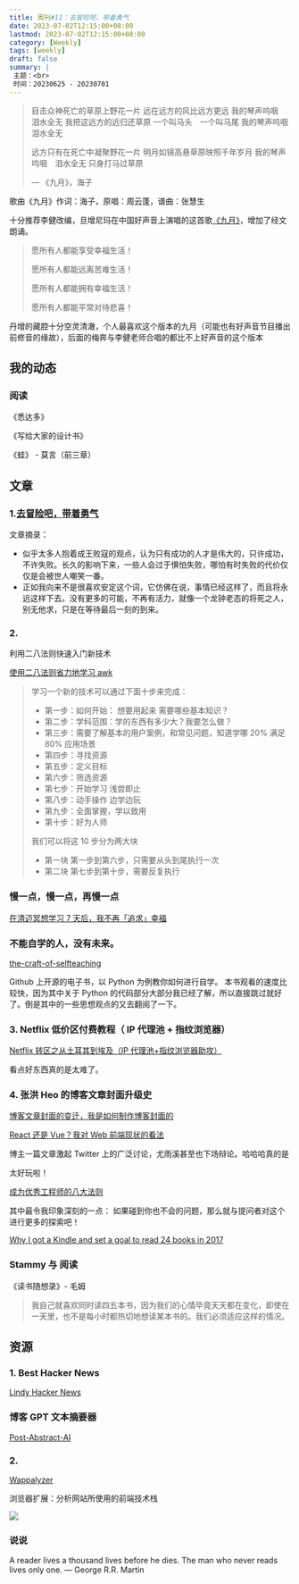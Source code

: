 ```yaml
---
title: 周刊#11：去冒险吧，带着勇气
date: 2023-07-02T12:15:00+08:00
lastmod: 2023-07-02T12:15:00+08:00
category: [Weekly]
tags: [weekly]
draft: false
summary: |
 主题：<br>
 时间：20230625 - 20230701
---
```


> 目击众神死亡的草原上野花一片
> 远在远方的风比远方更远
> 我的琴声呜咽　泪水全无
> 我把这远方的远归还草原
> 一个叫马头　一个叫马尾
> 我的琴声呜咽　泪水全无
>
> 远方只有在死亡中凝聚野花一片
> 明月如镜高悬草原映照千年岁月
> 我的琴声呜咽　泪水全无
> 只身打马过草原
>
> — 《九月》，海子

歌曲《九月》作词：海子，原唱：周云蓬，谱曲：张慧生

十分推荐李健改编，旦增尼玛在中国好声音上演唱的这首歌[《九月》](https://www.youtube.com/watch?v=YDdhLV6EeJs)，增加了经文朗诵。

> 愿所有人都能享受幸福生活！
>
> 愿所有人都能远离苦难生活！
>
> 愿所有人都能拥有幸福生活！
>
> 愿所有人都能平常对待悲喜！

丹增的藏腔十分空灵清澈，个人最喜欢这个版本的九月（可能也有好声音节目播出前修音的缘故），后面的梅奔与李健老师合唱的都比不上好声音的这个版本

## 我的动态

### 阅读

《悉达多》

《写给大家的设计书》

《蛙》 - 莫言（前三章）

## 文章

### 1.[去冒险吧，带着勇气](https://subnooc.com/posts/take-risks-with-courage)

文章摘录：

- 似乎太多人抱着成王败寇的观点，认为只有成功的人才是伟大的，只许成功，不许失败。长久的影响下来，一些人会过于惧怕失败，哪怕有时失败的代价仅仅是会被世人嘲笑一番。
- 正如我向来不是很喜欢安定这个词，它仿佛在说，事情已经这样了，而且将永远这样下去。没有更多的可能，不再有活力，就像一个龙钟老态的将死之人，别无他求，只是在等待最后一刻的到来。

### 2.

利用二八法则快速入门新技术

[使用二八法则省力地学习 awk](https://vim0.com/post/awk/)

> 学习一个新的技术可以通过下面十步来完成：
>
> - 第一步：如何开始： 想要用起来 需要哪些基本知识？
> - 第二步：学科范围：学的东西有多少大？我要怎么做？
> - 第三步：需要了解基本的用户案例，和常见问题，知道学哪 20% 满足 80% 应用场景
> - 第四步：寻找资源
> - 第五步：定义目标
> - 第六步：筛选资源
> - 第七步：开始学习 浅尝即止
> - 第八步：动手操作 边学边玩
> - 第九步：全面掌握，学以致用
> - 第十步：好为人师
>
> 我们可以将这 10 步分为两大块
>
> - 第一块 第一步到第六步，只需要从头到尾执行一次
> - 第二块 第七步到第十步，需要反复执行

### 慢一点，慢一点，再慢一点

[在清迈冥想学习 7 天后，我不再「追求」幸福](https://lutaonan.com/blog/7-days-meditation/)

### 不能自学的人，没有未来。

[the-craft-of-selfteaching](https://github.com/selfteaching/the-craft-of-selfteaching/tree/master#the-craft-of-selfteaching)

Github 上开源的电子书，以 Python 为例教你如何进行自学。 本书观看的速度比较快，因为其中关于 Python 的代码部分大部分我已经了解，所以直接跳过就好了。倒是其中的一些思想观点的又去翻阅了一下。

### 3. Netflix 低价区付费教程（ IP 代理池 + 指纹浏览器）

[Netflix 转区之从土耳其到埃及（IP 代理池+指纹浏览器助攻）](https://www.typemylife.com/change-netflix-region-from-turkey-to-egypt/)

看点好东西真的是太难了。

### 4. 张洪 Heo 的博客文章封面升级史

[博客文章封面的变迁，我是如何制作博客封面的](https://blog.zhheo.com/p/463d306b.html)

[React 还是 Vue？我对 Web 前端现状的看法](https://cali.so/blog/react-or-vue-my-take-on-web-dev)

博主一篇文章激起 Twitter 上的广泛讨论，尤雨溪甚至也下场辩论。哈哈哈真的是

太好玩啦！

[成为优秀工程师的八大法则](https://cali.so/blog/8-laws-to-a-successful-engineer)

其中最令我印象深刻的一点： 如果碰到你也不会的问题，那么就与提问者对这个进行更多的探索吧！

[Why I got a Kindle and set a goal to read 24 books in 2017](https://paulstamatiou.com/reading-more-kindle-oasis/)

### Stammy 与 阅读

《读书随想录》- 毛姆

> 我自己就喜欢同时读四五本书，因为我们的心情毕竟天天都在变化，即使在一天里，也不是每小时都热切地想读某本书的。我们必须适应这样的情况。

## 资源

### 1. Best Hacker News

[Lindy Hacker News](https://hn.lindylearn.io)

### 博客 GPT 文本摘要器

[Post-Abstract-AI](https://github.com/zhheo/Post-Abstract-AI)

### 2.

[Wappalyzer](https://www.wappalyzer.com/)

浏览器扩展：分析网站所使用的前端技术栈

<img src="https://raw.githubusercontent.com/huyixi/Pics/main/20230702122010.png"/>

### 说说

A reader lives a thousand lives before he dies. The man who never reads lives only one. — George R.R. Martin
